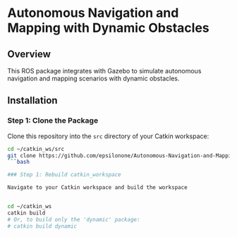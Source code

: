 # Autonomous Navigation and Mapping with Dynamic Obstacles

## Overview

This ROS package integrates with Gazebo to simulate autonomous navigation and mapping scenarios with dynamic obstacles.

## Installation

### Step 1: Clone the Package

Clone this repository into the `src` directory of your Catkin workspace:

```bash
cd ~/catkin_ws/src
git clone https://github.com/epsilonone/Autonomous-Navigation-and-Mapping.git
```bash

### Step 1: Rebuild catkin_workspace

Navigate to your Catkin workspace and build the workspace


cd ~/catkin_ws
catkin build
# Or, to build only the 'dynamic' package:
# catkin build dynamic
